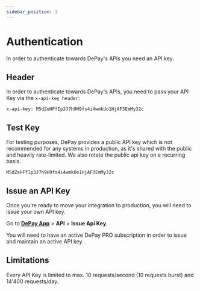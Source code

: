 ```yaml
---
sidebar_position: 3
---
```


# Authentication

In order to authenticate towards DePay's APIs you need an API key.

## Header

In order to authenticate towards DePay's APIs, you need to pass your API Key via the `x-api-key header`:

```
x-api-key: M5dZeHFfIp3J7h9H9fs4i4wmkUo1HjAF3EmMy32c
```

## Test Key

For testing purposes, DePay provides a public API key which is not recommended for any systems in production, as it's shared with the public and heavily rate-limited.
We also rotate the public api key on a recurring basis.

```
M5dZeHFfIp3J7h9H9fs4i4wmkUo1HjAF3EmMy32c
```

## Issue an API Key

Once you're ready to move your integration to production, you will need to issue your own API key.

Go to **[DePay App](https://app.depay.com)** > **API** > **Issue Api Key**.

You will need to have an active DePay PRO subscription in order to issue and maintain an active API key.

## Limitations

Every API Key is limited to max. 10 requests/second (10 requests burst) and 14'400 requests/day.
